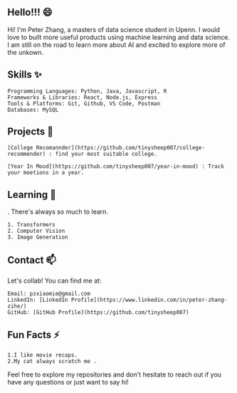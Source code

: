 ## Hello!!! 😄

Hi! I'm Peter Zhang, a masters of data science student in Upenn. I would love to built more useful products using machine learning and data science. I am still on the road to learn more about AI and excited to explore more of the unkown. 

## Skills ✨

    Programming Languages: Python, Java, Javascript, R
    Frameworks & Libraries: React, Node.js, Express
    Tools & Platforms: Git, Github, VS Code, Postman
    Databases: MySQL

## Projects 🔭

    [College Recomannder](https://github.com/tinysheep007/college-recommender) : find your most suitable college.
    
    [Year In Mood](https://github.com/tinysheep007/year-in-mood) : Track your moetions in a year.
    

## Learning 🌱
. There's always so much to learn. 

    1. Transformers 
    2. Computer Vision
    3. Image Generation

## Contact 📫

Let's collab! You can find me at:

    Email: pzxiaomie@gmail.com
    LinkedIn: [LinkedIn Profile](https://www.linkedin.com/in/peter-zhang-zihe/)
    GitHub: [GitHub Profile](https://github.com/tinysheep007)

## Fun Facts ⚡

    1.I like movie recaps.
    2.My cat always scratch me .

Feel free to explore my repositories and don't hesitate to reach out if you have any questions or just want to say hi!


<!---
tinysheep007/tinysheep007 is a ✨ special ✨ repository because its `README.md` (this file) appears on your GitHub profile.
You can click the Preview link to take a look at your changes.
--->
